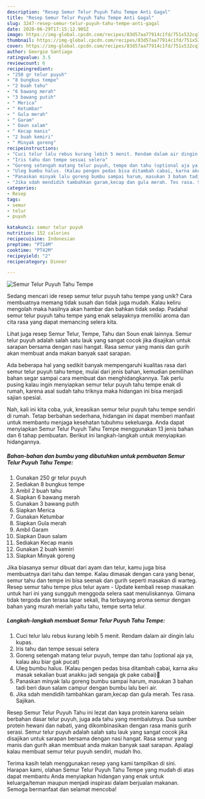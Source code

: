 ```yaml
---
description: "Resep Semur Telur Puyuh Tahu Tempe Anti Gagal"
title: "Resep Semur Telur Puyuh Tahu Tempe Anti Gagal"
slug: 3247-resep-semur-telur-puyuh-tahu-tempe-anti-gagal
date: 2020-06-29T17:15:12.905Z
image: https://img-global.cpcdn.com/recipes/83d57aa77914c1fd/751x532cq70/semur-telur-puyuh-tahu-tempe-foto-resep-utama.jpg
thumbnail: https://img-global.cpcdn.com/recipes/83d57aa77914c1fd/751x532cq70/semur-telur-puyuh-tahu-tempe-foto-resep-utama.jpg
cover: https://img-global.cpcdn.com/recipes/83d57aa77914c1fd/751x532cq70/semur-telur-puyuh-tahu-tempe-foto-resep-utama.jpg
author: Georgie Santiago
ratingvalue: 3.5
reviewcount: 6
recipeingredient:
- "250 gr telur puyuh"
- "8 bungkus tempe"
- "2 buah tahu"
- "6 bawang merah"
- "3 bawang putih"
- " Merica"
- " Ketumbar"
- " Gula merah"
- " Garam"
- " Daun salam"
- " Kecap manis"
- "2 buah kemiri"
- " Minyak goreng"
recipeinstructions:
- "Cuci telur lalu rebus kurang lebih 5 menit. Rendam dalam air dingin lalu kupas."
- "Iris tahu dan tempe sesuai selera"
- "Goreng setengah matang telur puyuh, tempe dan tahu (optional aja ya, kalau aku biar gak pucat)"
- "Uleg bumbu halus. (Kalau pengen pedas bisa ditambah cabai, karna aku masak sekalian buat anakku jadi sengaja gk pake cabai)🤭"
- "Panaskan minyak lalu goreng bumbu sampai harum, masukan 3 bahan tadi beri daun salam campur dengan bumbu lalu beri air."
- "Jika sdah mendidih tambahkan garam,kecap dan gula merah. Tes rasa. Sajikan."
categories:
- Resep
tags:
- semur
- telur
- puyuh

katakunci: semur telur puyuh 
nutrition: 152 calories
recipecuisine: Indonesian
preptime: "PT14M"
cooktime: "PT42M"
recipeyield: "2"
recipecategory: Dinner

---
```



![Semur Telur Puyuh Tahu Tempe](https://img-global.cpcdn.com/recipes/83d57aa77914c1fd/751x532cq70/semur-telur-puyuh-tahu-tempe-foto-resep-utama.jpg)

Sedang mencari ide resep semur telur puyuh tahu tempe yang unik? Cara membuatnya memang tidak susah dan tidak juga mudah. Kalau keliru mengolah maka hasilnya akan hambar dan bahkan tidak sedap. Padahal semur telur puyuh tahu tempe yang enak selayaknya memiliki aroma dan cita rasa yang dapat memancing selera kita.

Lihat juga resep Semur Telur, Tempe, Tahu dan Soun enak lainnya. Semur telur puyuh adalah salah satu lauk yang sangat cocok jika disajikan untuk sarapan bersama dengan nasi hangat. Rasa semur yang manis dan gurih akan membuat anda makan banyak saat sarapan.

Ada beberapa hal yang sedikit banyak mempengaruhi kualitas rasa dari semur telur puyuh tahu tempe, mulai dari jenis bahan, kemudian pemilihan bahan segar sampai cara membuat dan menghidangkannya. Tak perlu pusing kalau ingin menyiapkan semur telur puyuh tahu tempe enak di rumah, karena asal sudah tahu triknya maka hidangan ini bisa menjadi sajian spesial.


Nah, kali ini kita coba, yuk, kreasikan semur telur puyuh tahu tempe sendiri di rumah. Tetap berbahan sederhana, hidangan ini dapat memberi manfaat untuk membantu menjaga kesehatan tubuhmu sekeluarga. Anda dapat menyiapkan Semur Telur Puyuh Tahu Tempe menggunakan 13 jenis bahan dan 6 tahap pembuatan. Berikut ini langkah-langkah untuk menyiapkan hidangannya.

<!--inarticleads1-->

##### Bahan-bahan dan bumbu yang dibutuhkan untuk pembuatan Semur Telur Puyuh Tahu Tempe:

1. Gunakan 250 gr telur puyuh
1. Sediakan 8 bungkus tempe
1. Ambil 2 buah tahu
1. Siapkan 6 bawang merah
1. Gunakan 3 bawang putih
1. Siapkan  Merica
1. Gunakan  Ketumbar
1. Siapkan  Gula merah
1. Ambil  Garam
1. Siapkan  Daun salam
1. Sediakan  Kecap manis
1. Gunakan 2 buah kemiri
1. Siapkan  Minyak goreng


Jika biasanya semur dibuat dari ayam dan telur, kamu juga bisa membuatnya dari tahu dan tempe. Kalau dimasak dengan cara yang benar, semur tahu dan tempe ini bisa seenak dan gurih seperti masakan di warteg. Resep semur tahu tempe plus telur ayam - Update kembali resep masakan untuk hari ini yang sungguh menggoda selera saat menuliskannya. Gimana tidak tergoda dan terasa lapar sekali, lha terbayang aroma semur dengan bahan yang murah meriah yaitu tahu, tempe serta telur. 

<!--inarticleads2-->

##### Langkah-langkah membuat Semur Telur Puyuh Tahu Tempe:

1. Cuci telur lalu rebus kurang lebih 5 menit. Rendam dalam air dingin lalu kupas.
1. Iris tahu dan tempe sesuai selera
1. Goreng setengah matang telur puyuh, tempe dan tahu (optional aja ya, kalau aku biar gak pucat)
1. Uleg bumbu halus. (Kalau pengen pedas bisa ditambah cabai, karna aku masak sekalian buat anakku jadi sengaja gk pake cabai)🤭
1. Panaskan minyak lalu goreng bumbu sampai harum, masukan 3 bahan tadi beri daun salam campur dengan bumbu lalu beri air.
1. Jika sdah mendidih tambahkan garam,kecap dan gula merah. Tes rasa. Sajikan.


Resep Semur Telur Puyuh Tahu ini lezat dan kaya protein karena selain berbahan dasar telur puyuh, juga ada tahu yang membalutnya. Dua sumber protein hewani dan nabati, yang dikombinasikan dengan rasa manis gurih serasi. Semur telur puyuh adalah salah satu lauk yang sangat cocok jika disajikan untuk sarapan bersama dengan nasi hangat. Rasa semur yang manis dan gurih akan membuat anda makan banyak saat sarapan. Apalagi kalau membuat semur telur puyuh sendiri, mudah lho. 

Terima kasih telah menggunakan resep yang kami tampilkan di sini. Harapan kami, olahan Semur Telur Puyuh Tahu Tempe yang mudah di atas dapat membantu Anda menyiapkan hidangan yang enak untuk keluarga/teman maupun menjadi inspirasi dalam berjualan makanan. Semoga bermanfaat dan selamat mencoba!
